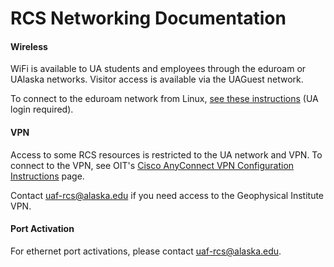 # RCS Networking Documentation

#### Wireless

WiFi is available to UA students and employees through the eduroam or UAlaska networks. Visitor access is available via the UAGuest network.

To connect to the eduroam network from Linux, [see these instructions](https://docs.google.com/document/d/1jdDG8ah6_gSXF3ynfoHgrleNqV35OOw5YobOOpSjRGk/edit?usp=sharing) \(UA login required\).

#### VPN

Access to some RCS resources is restricted to the UA network and VPN. To connect to the VPN, see OIT's [Cisco AnyConnect VPN Configuration Instructions](https://www.alaska.edu/oit/services/vpn-connection-services/config/) page.

Contact [uaf-rcs@alaska.edu](mailto:uaf-rcs@alaska.edu) if you need access to the Geophysical Institute VPN.

#### Port Activation

For ethernet port activations, please contact [uaf-rcs@alaska.edu](mailto:uaf-rcs@alaska.edu).

